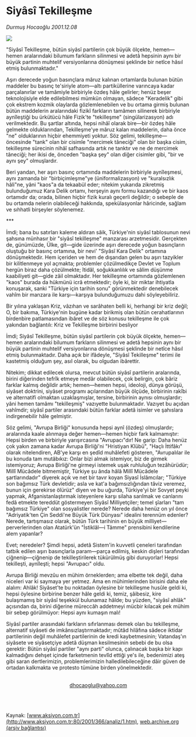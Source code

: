 # Siyâsî Tekilleşme

*Durmuş Hocaoğlu 2001.12.08*

<div>
 <img border="0" src="/web/20020415200646im_/http://www.aksiyon.com.tr/yazar/durmushocaoglu.jpg"/>
 <p class="spot">
  "Siyâsî Tekilleşme, bütün siyâsî partilerin çok büyük ölçekte, hemen—hemen aralarındaki bilumum farkların silinmesi ve adetâ hepsinin aynı bir büyük partinin muhtelif versiyonlarına dönüşmesi şeklinde bir netîce hâsıl etmiş bulunmaktadır."
 </p>
 <p class="metin">
 </p>
 <p class="metin">
  Aşırı derecede yoğun basınçlara mâruz kalınan ortamlarda bulunan bütün maddeler bu basınç te'siriyle atom—altı partiküllerine varıncaya kadar parçalanırlar ve tamâmiyle birbiriyle özdeş hâle gelirler; henüz beşer teknolojisiyle elde edilebilmesi mümkün olmayan, sâdece "Keradelik" gibi çok ekstrem kozmik olaylarda gözlemlenebilen ve bu ortama girmiş bulunan bütün maddelerin aralarındaki fizikî farkların tamâmen silinerek birbiriyle aynîleştiği bu ürkütücü hâle Fizik'te "tekilleşme" (singülarizasyon) adı verilmektedir. Bu şartlar altında, hepsi nihâî olarak bire—bir özdeş hâle gelmekte olduklarından, Tekilleşme'ye mâruz kalan maddelerin, daha önce "ne" olduklarının hiçbir ehemmiyeti yoktur. Söz gelimi, tekilleşme—öncesinde "tank" olan bir cisimle "mercimek tâneciği" olan bir başka cisim, tekilleşme sürecinin nihâî safhasında artık ne tanktır ve ne de mercimek tâneciği; her ikisi de, önceden "başka şey" olan diğer cisimler gibi, "bir ve aynı şey" olmuşlardır.
 </p>
 <p class="metin">
  Beri yandan, her aşırı basınç ortamında maddelerin birbiriyle aynîleşmesi, aynı zamanda bir "birbiçimleşme"ye (üniformalizasyon) ve "kuralsızlık hâli"ne, yâni "kaos"a da tekaabül eder; nitekim yukarıda zikretmiş bulunduğumuz Kara Delik ortamı, herşeyin aynı formu kazandığı ve bir kaos ortamıdır da; orada, bilinen hiçbir fizik kuralı geçerli değildir; o sebeple de bu ortamda nelerin olabileceği hakkında, spekülasyonlar hâricinde,  sağlam ve sıhhatli birşeyler söylenemez.
 </p>
 <p class="metin">
  ***
 </p>
 <p class="metin">
  İmdi; bana bu satırları kaleme aldıran sâik, Türkiye'nin siyâsî tablosunun nevi şahsına münhasır bir "siyâsî tekilleşme" manzarası arzetmesidir. Gerçekten de, günümüzde, Ülke, git—gide üzerinde aşırı derecede yoğun basınçların oluştuğu bir basınç ortamına, bir nevi' "Siyâsî Kara Delik" ortamına dönüşmektedir. Hem içeriden ve hem de dışarıdan gelen bu aşırı tazyikler bir kilitlenmeye yol açmakta; problemler çözülmedikçe Devlet ve Toplum hergün biraz daha çözülmekte; îtidâl, soğukkanlılık ve sâlim düşünme kaabiliyeti git—gide zâil olmaktadır. Her tekilleşme ortamında gözlemlenen "kaos" burada da hükmünü icrâ etmektedir; öyle ki, bir miktar ihtiyatla konuşarak, sanki "Türkiye için tarihin sonu" görünmektedir denebilecek vahîm bir manzara ile karşı—karşıya bulunduğumuzu dahi söyleyebiliriz.
 </p>
 <p class="metin">
  Bir yılına yaklaşan Kriz, vâzıhan ve sarâhaten belli ki, herhangi bir kriz değil; O, bir bakıma, Türkiye'nin bugüne kadar birikmiş olan bütün cerahatlarının birdenbire patlamasından ibâret ve de söz konusu tekilleşme ile çok yakından bağlantılı: Kriz ve Tekilleşme birbirini besliyor
 </p>
 <p class="metin">
  İmdi; Siyâsî Tekilleşme, bütün siyâsî partilerin çok büyük ölçekte, hemen—hemen aralarındaki bilumum farkların silinmesi ve adetâ hepsinin aynı bir büyük partinin muhtelif versiyonlarına dönüşmesi şeklinde bir netîce hâsıl etmiş bulunmaktadır. Daha açık bir ifâdeyle, "Siyâsî Tekilleşme" terimi ile kastetmiş olduğum şey, asıl olarak, bu olgudan ibârettir.
 </p>
 <p class="metin">
  Nitekim; dikkat edilecek olursa, mevcut bütün siyâsî partilerin aralarında, birini diğerinden tefrîk etmeye medâr olabilecek, çok belirgin, çok bâriz farklar kalmış değildir artık; hemen—hemen hepsi, ideoloji, dünya görüşü, siyâset doktrini, siyâset programı açılarından büyük ölçüde, birbirinin rakîbi ve alternatifi olmaktan uzaklaşmışlar, tersine, birbirinin aynısı olmuşlardır; yâni hemen tamâmı "tekilleşmiş" vazıyette bulunmaktadır. Vazıyet bu açıdan vahîmdir; siyâsî partiler arasındaki bütün farklar adetâ isimler ve şahıslara indirgenebilir hâle gelmiştir.
 </p>
 <p class="metin">
  Söz gelimi, "Avrupa Birliği" konusunda hepsi aynî (özdeş) olmuşlardır; aralarında kaale alınmaya değer hemen—hemen hiçbir fark kalmamıştır: Hepsi birden ve birbiriyle yarışırcasına "Avrupacı"dır! Ne garip: Daha henüz çok yakın zamana kadar Avrupa Birliği'ni "Hristiyan Klübü", "Haçlı İttifâkı" olarak nitelendiren, AB'ye karşı en şedîd muhâlefeti gösteren, "Avrupalılar ile bu konuda tam mutâbıkız: Onlar bizi almak istemiyor, biz de girmek istemiyoruz; Avrupa Birliği'ne girmeyi istemek uşak ruhluluğun tezâhürüdür; Millî Mücâdele bitmemiştir, Türkiye şu ânda hâlâ Millî Mücâdele şartlarındadır" diyerek açık ve net bir tavır koyan Siyasî İslâmcılar; "Türkiye son bağımsız Türk devletidir;  asla ve kat'a bağımsızlığından tâviz veremez, bunun için gerekirse ölürüz" diyen ve bu uğurda, Türkiye'yi bir Sovyet peyki yapmak, Afganistanlaştırmak isteyenlere karşı silaha sarılmak ve canlarını fedâ etmekte tereddüt göstermeyen Siyâsî Milliyetçiler; temel şîarları "tam bağımsız Türkiye" olan sosyalistler nerede? Nerede daha henüz on yıl önce "Adriyatik'ten Çin Seddi'ne Büyük Türk Dünyası" idealini terennüm edenler? Nerede, tartışmasız olarak, bütün Türk tarihinin en büyük milliyet—perverlerinden olan Atatürk'ün "İstiklâl—i Tâmme" prensibini kendilerine alem yapanlar?
 </p>
 <p class="metin">
  Evet; neredeler? Şimdi hepsi, adetâ Sistem'in kuvvetli çeneleri tarafından tatbik edilen aşırı basınçlarla param—parça edilmiş, keskin dişleri tarafından çiğnenip—çiğnenip de tekilleştirilerek tükürülmüş gibi duruyorlar! Hepsi tekilleşti, aynîleşti; hepsi "Avrupacı" oldu.
 </p>
 <p class="metin">
  Avrupa Birliği mevzûu en mühim örneklerden; ama elbette tek değil, daha niceleri var ki saymaya yer yetmez. Ama en mühimlerinden birisini daha ele alalım: Ahlâk! Siyâset'te bu noktadan öylesine bir tekilleşme husûle geldi ki, hepsi öylesine birbirine benzer hâle geldi ki, temiz, şâibesiz, kire bulaşmamış bir siyâsî teşekkül bulunamaz hâlde; bu yüzden, "siyâsî ahlâk" açısından da, birini diğerine müreccâh addetmeyi mücbir kılacak pek mühim bir sebep görülmüyor: Hepsi aynı kumaşın malı!
 </p>
 <p class="metin">
  Siyâsî partiler arasındaki farkların sıfırlanması demek olan bu tekilleşme, alternatif siyâseti de imkânsızlaştırmaktadır; mûtâd hilâfına sâdece iktidar partilerinin değil muhâlefet partilerinin de kredi kaybetmesinin; Vatandaş'ın siyâsete ve siyâsetçiye adetâ düşman kesilmesinin sebebi de bu olsa gerektir: Bütün siyâsî partiler "aynı parti" olunca, çalınacak başka bir kapı kalmadığını dehşet içinde farketmenin tevlîd ettiği ye's ile, bedenimizi ateş gibi saran dertlerimizin, problemlerimizin halledilebileceğine  dâir güven de ortadan kalkmakta ve protesto tümüne birden yönelmektedir.
 </p>
 <br/>
 <center>
  <a class="anaorta" href="http://web.archive.org/web/20020415200646/mailto:dhocaoglu@yahoo.com">
   dhocaoglu@yahoo.com
  </a>
 </center>
 <br/>
 <br/>
 <br/>
</div>

Kaynak: [www.aksiyon.com.tr](http://www.aksiyon.com.tr:80/2001/366/analiz/1.htm), [web.archive.org (arşiv bağlantısı)](http://web.archive.org/web/20020415200646/http://www.aksiyon.com.tr:80/2001/366/analiz/1.htm)
